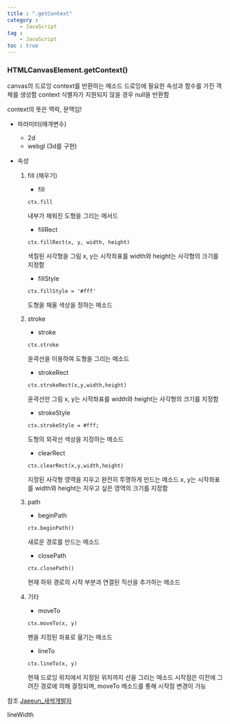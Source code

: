 ```yaml
---
title : ".getContext"
category :
    - JavaScript
tag :
    - JavaScript
toc : true
---
```


### HTMLCanvasElement.getContext()
canvas의 드로잉 context를 반환하는 메소드
드로잉에 필요한 속성과 함수를 가진 객체를 생성함
context 식별자가 지원되지 않을 경우 null을 반환함

context의 뜻은 맥락, 문맥임!

- 파라미터(매개변수)
    - 2d
    - webgl (3d를 구현)

- 속성
    1. fill (채우기)
        - fill
        ```
        ctx.fill
        ```
        내부가 채워진 도형을 그리는 메서드

        - fillRect
        ```
        ctx.fillRect(x, y, width, height)
        ```
        색칠된 사각형을 그림
        x, y는 시작좌표를 width와 height는 사각형의 크기를 지정함

        - fillStyle
        ```
        ctx.fillStyle = '#fff'
        ```
        도형을 채울 색상을 정하는 메소드

    2. stroke
        - stroke
        ```
        ctx.stroke
        ```
        윤곽선을 이용하여 도형을 그리는 메소드

        - strokeRect
        ```
        ctx.strokeRect(x,y,width,height)
        ```
        윤곽선만 그림
        x, y는 시작좌표를 width와 height는 사각형의 크기를 지정함

        - strokeStyle
        ```
        ctx.strokeStyle = #fff;
        ```
        도형의 외곽선 색상을 지정하는 메소드

        - clearRect
        ```
        ctx.clearRect(x,y,width,height)
        ```
        지정된 사각형 영역을 지우고 완전히 투명하게 만드는 메소드
        x, y는 시작좌표를 width와 height는 지우고 싶은 영역의 크기를 지정함

    3. path
        - beginPath
        ```
        ctx.beginPath()
        ```
        새로운 경로를 만드는 메소드

        - closePath
        ```
        ctx.closePath()
        ```
        현재 하위 경로의 시작 부분과 연결된 직선을 추가하는 메소드

    4. 기타
        - moveTo
        ```
        ctx.moveTo(x, y)
        ```
        펜을 지정된 좌표로 옮기는 메소드
    
        - lineTo
        ```
        ctx.lineTo(x, y)
        ```
        현재 드로잉 위치에서 지정된 위치까지 선을 그리는 메소드
        시작점은 이전에 그려진 경로에 의해 결정되며, moveTo 메소드를 통해 시작점 변경이 가능


참조 [Jaeeun_새싹개발자](https://blog.naver.com/jaeeun_98/222098143439 '네이버 블로그')


lineWidth